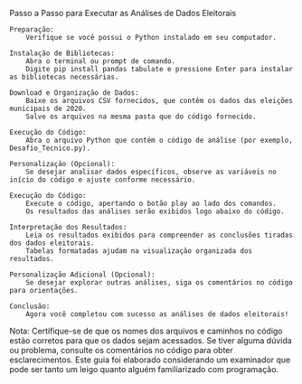 Passo a Passo para Executar as Análises de Dados Eleitorais

    Preparação:
        Verifique se você possui o Python instalado em seu computador.

    Instalação de Bibliotecas:
        Abra o terminal ou prompt de comando.
        Digite pip install pandas tabulate e pressione Enter para instalar as bibliotecas necessárias.

    Download e Organização de Dados:
        Baixe os arquivos CSV fornecidos, que contêm os dados das eleições municipais de 2020.
        Salve os arquivos na mesma pasta que do código fornecido.

    Execução do Código:
        Abra o arquivo Python que contém o código de análise (por exemplo, Desafio_Tecnico.py).

    Personalização (Opcional):
        Se desejar analisar dados específicos, observe as variáveis no início do código e ajuste conforme necessário.

    Execução do Código:
        Execute o código, apertando o botão play ao lado dos comandos.
        Os resultados das análises serão exibidos logo abaixo do código.

    Interpretação dos Resultados:
        Leia os resultados exibidos para compreender as conclusões tiradas dos dados eleitorais.
        Tabelas formatadas ajudam na visualização organizada dos resultados.

    Personalização Adicional (Opcional):
        Se desejar explorar outras análises, siga os comentários no código para orientações.

    Conclusão:
        Agora você completou com sucesso as análises de dados eleitorais!

Nota: Certifique-se de que os nomes dos arquivos e caminhos no código estão corretos para que os dados sejam acessados. Se tiver alguma dúvida ou problema, consulte os comentários no código para obter esclarecimentos. Este guia foi elaborado considerando um examinador que pode ser tanto um leigo quanto alguém familiarizado com programação.
